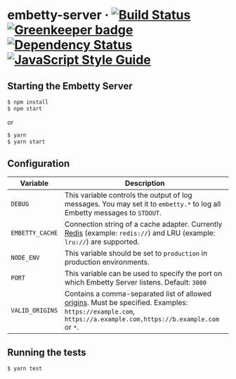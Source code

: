 # embetty-server  · [![Build Status](https://travis-ci.org/heiseonline/embetty-server.svg?branch=master)](https://travis-ci.org/heiseonline/embetty-server) [![Greenkeeper badge](https://badges.greenkeeper.io/heiseonline/embetty-server.svg)](https://greenkeeper.io/) [![Dependency Status](https://img.shields.io/david/heiseonline/embetty-server.svg?style=flat-square)](https://david-dm.org/heiseonline/embetty-server) [![JavaScript Style Guide](https://img.shields.io/badge/code_style-standard-brightgreen.svg)](https://standardjs.com)



## Starting the Embetty Server

```sh
$ npm install
$ npm start
```

or

```sh
$ yarn
$ yarn start
```

## Configuration

| Variable | Description |
|----------|-------------|
| `DEBUG` | This variable controls the output of log messages. You may set it to `embetty.*` to log all Embetty messages to `STDOUT`. |
| `EMBETTY_CACHE`| Connection string of a cache adapter. Currently [Redis](https://www.iana.org/assignments/uri-schemes/prov/redis) (example: `redis://`) and LRU (example: `lru://`) are supported. |
| `NODE_ENV` | This variable should be set to `production` in production environments. |
| `PORT` | This variable can be used to specify the port on which Embetty Server listens. Default: `3000` |
| `VALID_ORIGINS` | Contains a comma-separated list of allowed [origins](https://developer.mozilla.org/en-US/docs/Web/HTTP/Headers/Origin). Must be specified. Examples: `https://example.com`, `https://a.example.com,https://b.example.com` or `*`. |

## Running the tests

```sh
$ yarn test
```
